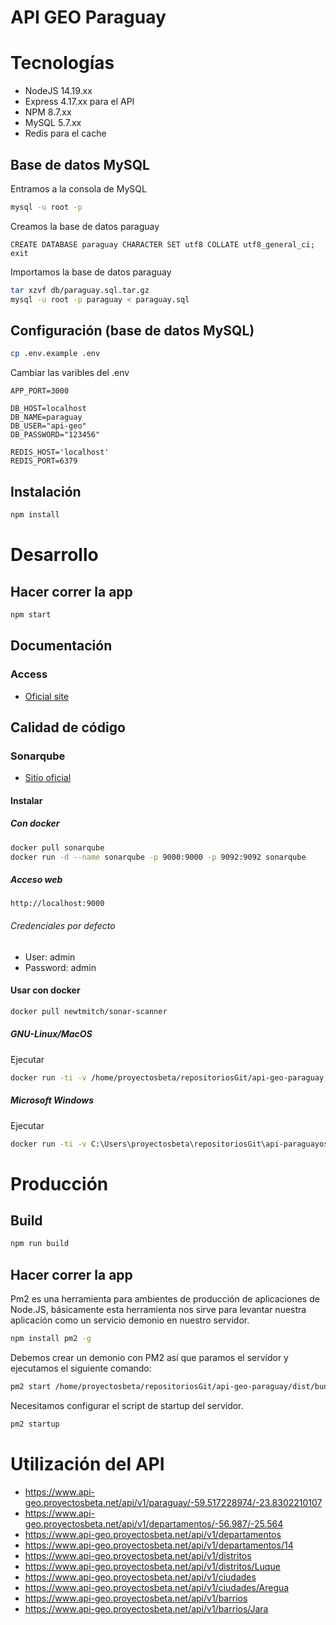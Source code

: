 # API GEO Paraguay

# Tecnologías

- NodeJS 14.19.xx
- Express 4.17.xx para el API
- NPM 8.7.xx
- MySQL 5.7.xx
- Redis para el cache  

## Base de datos MySQL

Entramos a la consola de MySQL

```bash
mysql -u root -p
```

Creamos la base de datos paraguay

```
CREATE DATABASE paraguay CHARACTER SET utf8 COLLATE utf8_general_ci;
exit
```

Importamos la base de datos paraguay

```bash
tar xzvf db/paraguay.sql.tar.gz
mysql -u root -p paraguay < paraguay.sql
```

## Configuración (base de datos MySQL)

```bash
cp .env.example .env
```

Cambiar las varibles del .env

```
APP_PORT=3000
    
DB_HOST=localhost
DB_NAME=paraguay
DB_USER="api-geo"
DB_PASSWORD="123456"

REDIS_HOST='localhost'
REDIS_PORT=6379
```

## Instalación

```bash
npm install
```

# Desarrollo

## Hacer correr la app

```bash
npm start 
```

## Documentación

### Access

- [Oficial site](https://www.api-geo.proyectosbeta.net/api-docs)

## Calidad de código

### Sonarqube

- [Sitio oficial](https://www.sonarqube.org/)

#### Instalar

##### Con docker

```bash
docker pull sonarqube
docker run -d --name sonarqube -p 9000:9000 -p 9092:9092 sonarqube
```

##### Acceso web

```
http://localhost:9000
```

###### Credenciales por defecto

- User: admin
- Password: admin

#### Usar con docker

```bash
docker pull newtmitch/sonar-scanner

```

##### GNU-Linux/MacOS

Ejecutar

```bash
docker run -ti -v /home/proyectosbeta/repositoriosGit/api-geo-paraguay:/usr/src --link sonarqube newtmitch/sonar-scanner
```

##### Microsoft Windows

Ejecutar

```bash
docker run -ti -v C:\Users\proyectosbeta\repositoriosGit\api-paraguayos:/usr/src --link sonarqube newtmitch/sonar-scanner
```

# Producción

## Build

```bash
npm run build
```

## Hacer correr la app
Pm2 es una herramienta para ambientes de producción de aplicaciones de Node.JS, básicamente esta herramienta nos sirve para levantar nuestra aplicación como un servicio demonio en nuestro servidor.
    
```bash
npm install pm2 -g
```

Debemos crear un demonio con PM2 así que paramos el servidor y ejecutamos el siguiente comando:

```bash    
pm2 start /home/proyectosbeta/repositoriosGit/api-geo-paraguay/dist/bundle.js --name api-geo-paraguay
```

Necesitamos configurar el script de startup del servidor.

```bash
pm2 startup
```

# Utilización del API
* https://www.api-geo.proyectosbeta.net/api/v1/paraguay/-59.517228974/-23.8302210107
* https://www.api-geo.proyectosbeta.net/api/v1/departamentos/-56.987/-25.564
* https://www.api-geo.proyectosbeta.net/api/v1/departamentos
* https://www.api-geo.proyectosbeta.net/api/v1/departamentos/14
* https://www.api-geo.proyectosbeta.net/api/v1/distritos
* https://www.api-geo.proyectosbeta.net/api/v1/distritos/Luque
* https://www.api-geo.proyectosbeta.net/api/v1/ciudades
* https://www.api-geo.proyectosbeta.net/api/v1/ciudades/Aregua
* https://www.api-geo.proyectosbeta.net/api/v1/barrios
* https://www.api-geo.proyectosbeta.net/api/v1/barrios/Jara
